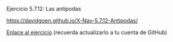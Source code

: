 Ejercicio 5.7.12: Las antípodas

https://davidgoen.github.io/X-Nav-5.7.12-Antipodas/

<a href="http://cursosweb.github.io/X-Nav-5.7.12-Antipodas/">Enlace al ejercicio</a> (recuerda actualizarlo a tu cuenta de GitHub)
